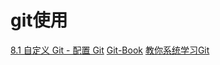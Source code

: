 # git使用

[8.1 自定义 Git - 配置 Git](https://git-scm.com/book/zh/v2/%E8%87%AA%E5%AE%9A%E4%B9%89-Git-%E9%85%8D%E7%BD%AE-Git)
[Git-Book](https://git-scm.com/book/zh/v2)
[教你系统学习Git](https://github.com/pro648/tips/wiki/%E6%95%99%E4%BD%A0%E7%B3%BB%E7%BB%9F%E5%AD%A6%E4%B9%A0Git)
